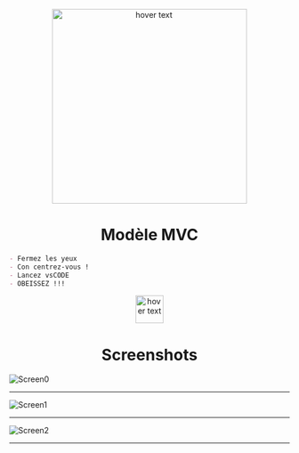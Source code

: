 <p align="center">
  <img src="https://w7.pngwing.com/pngs/268/632/png-transparent-model-view-controller-model-view-viewmodel-asp-net-mvc-view-model-business-logic-prg-pattern-text-web-application-material.png" width="350" title="hover text">
</p>

<h1 align="center">Modèle MVC</h1>

```md
- Fermez les yeux
- Con centrez-vous !
- Lancez vsCODE
- OBEISSEZ !!!
```


<p align="center">
  <img src="https://upload.wikimedia.org/wikipedia/commons/thumb/2/2d/Visual_Studio_Code_1.18_icon.svg/2056px-Visual_Studio_Code_1.18_icon.svg.png" width="50" title="hover text">
</p>

<h1 align="center">Screenshots</h1>

![Screen0](Screenshots/04.png)

---
![Screen1](Screenshots/02.png)

---
![Screen2](Screenshots/03.png)

---
